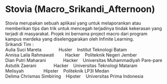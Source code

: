 # Stovia (Macro_Srikandi_Afternoon)
Stovia merupakan sebuah aplikasi yang untuk melaporankan atau memberikan tips dan trik untuk mencegah terjadinya tindak kekerasan yang terjadi di masyarakat. Projek ini bernama project macro dari program kampus merdeka yang diselenggarakan oleh Infinite Learning.
<br>Srikandi Tim :
<br> Aulia Suci Mareta &nbsp;&nbsp;&nbsp;&nbsp;&nbsp;&nbsp;&nbsp;&nbsp;&nbsp;&nbsp;&nbsp;&nbsp; Husler &nbsp;&nbsp; Institut Teknologi Batam
<br> Annisa Laila Rahmawati  &nbsp;&nbsp;&nbsp;&nbsp;&nbsp;&nbsp;&nbsp; Hacker &nbsp;&nbsp; Politeknik Negeri Jember
<br> Dian Putri Maharani &nbsp;&nbsp;&nbsp;&nbsp;&nbsp;&nbsp;&nbsp;&nbsp;&nbsp;&nbsp;&nbsp;&nbsp; Hacker &nbsp;&nbsp; Universitas Muhammadiyah Pare-pare
<br> Astutik Zaerani &nbsp;&nbsp;&nbsp;&nbsp;&nbsp;&nbsp;&nbsp;&nbsp;&nbsp;&nbsp;&nbsp;&nbsp; Hacker &nbsp;&nbsp; Universitas Teknologi Mataram
<br> Melisyah &nbsp;&nbsp;&nbsp;&nbsp;&nbsp;&nbsp;&nbsp;&nbsp;&nbsp;&nbsp;&nbsp;&nbsp;&nbsp;&nbsp; Hipster &nbsp;&nbsp; Politeknik LP3I Medan
<br> Delima Chrismas Simbiring &nbsp;&nbsp; Hipster &nbsp;&nbsp; Universitas Prima Indonesia
